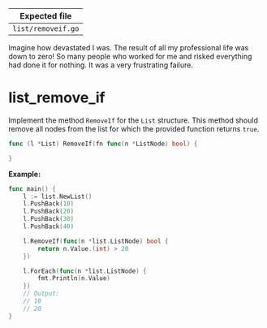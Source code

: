 | Expected file      |
| ------------------ |
| `list/removeif.go` |

<p data-story-username="aberonshin">Imagine how devastated I was. The result of all my professional life was down to zero! So many people who worked for me and risked everything had done it for nothing. It was a very frustrating failure.</p>

# list_remove_if

Implement the method `RemoveIf` for the `List` structure. This method should remove all nodes from the list for which the provided function returns `true`.

```go
func (l *List) RemoveIf(fn func(n *ListNode) bool) {

}
```

**Example:**

```go
func main() {
	l := list.NewList()
	l.PushBack(10)
	l.PushBack(20)
	l.PushBack(30)
	l.PushBack(40)

	l.RemoveIf(func(n *list.ListNode) bool {
		return n.Value.(int) > 20
	})

	l.ForEach(func(n *list.ListNode) {
		fmt.Println(n.Value)
	})
	// Output:
	// 10
	// 20
}
```
